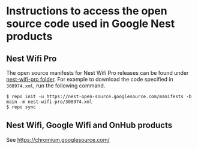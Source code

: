 # Instructions to access the open source code used in Google Nest products

## Nest Wifi Pro

The open source manifests for Nest Wifi Pro releases can be found under
[nest-wifi-pro folder](https://nest-open-source.googlesource.com/manifests/+/refs/heads/main/nest-wifi-pro.).
For example to download the code specified in `308974.xml`, run the following
command.

```shell
$ repo init -u https://nest-open-source.googlesource.com/manifests -b main -m nest-wifi-pro/308974.xml
$ repo sync
```

## Nest Wifi, Google Wifi and OnHub products

See https://chromium.googlesource.com/
